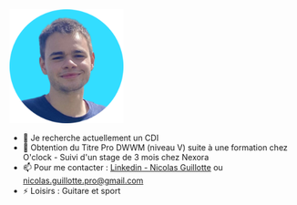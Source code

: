 <img src="https://github.com/nicolas-guillotte/nicolas-guillotte/blob/main/img/profil-modified.png" alt="Profil picture" width="200"/>

- 🔎 Je recherche actuellement un CDI
- 🔭 Obtention du Titre Pro DWWM (niveau V) suite à une formation chez O'clock - Suivi d'un stage de 3 mois chez Nexora
- 📫 Pour me contacter :  [Linkedin - Nicolas Guillotte](https://www.linkedin.com/in/nicolas-guillotte/) ou nicolas.guillotte.pro@gmail.com
- ⚡ Loisirs : Guitare et sport
